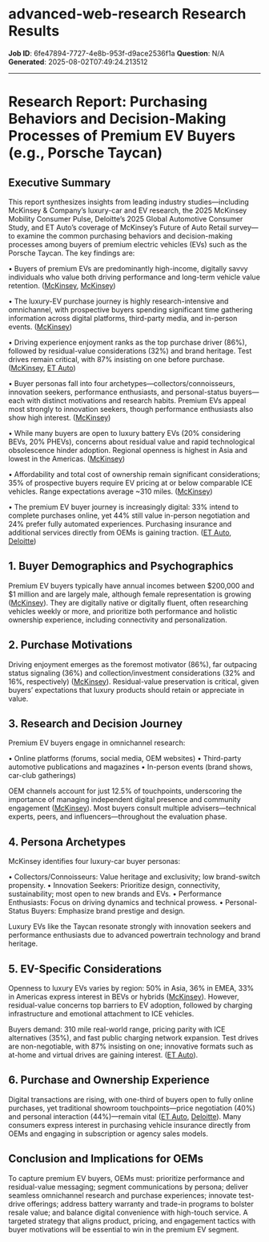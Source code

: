 # advanced-web-research Research Results

**Job ID**: 6fe47894-7727-4e8b-953f-d9ace2536f1a
**Question**: N/A
**Generated**: 2025-08-02T07:49:24.213512

---

# Research Report: Purchasing Behaviors and Decision-Making Processes of Premium EV Buyers (e.g., Porsche Taycan)

## Executive Summary
This report synthesizes insights from leading industry studies—including McKinsey & Company’s luxury-car and EV research, the 2025 McKinsey Mobility Consumer Pulse, Deloitte’s 2025 Global Automotive Consumer Study, and ET Auto’s coverage of McKinsey’s Future of Auto Retail survey—to examine the common purchasing behaviors and decision-making processes among buyers of premium electric vehicles (EVs) such as the Porsche Taycan. The key findings are:

• Buyers of premium EVs are predominantly high-income, digitally savvy individuals who value both driving performance and long-term vehicle value retention. ([McKinsey](https://www.mckinsey.com/industries/automotive-and-assembly/our-insights/shifting-gears-what-buyers-are-saying-about-the-luxury-car-experience), [McKinsey](https://www.mckinsey.com/industries/automotive-and-assembly/our-insights/new-twists-in-the-electric-vehicle-transition-a-consumer-perspective))

• The luxury-EV purchase journey is highly research-intensive and omnichannel, with prospective buyers spending significant time gathering information across digital platforms, third-party media, and in-person events. ([McKinsey](https://www.mckinsey.com/industries/automotive-and-assembly/our-insights/shifting-gears-what-buyers-are-saying-about-the-luxury-car-experience))

• Driving experience enjoyment ranks as the top purchase driver (86%), followed by residual-value considerations (32%) and brand heritage. Test drives remain critical, with 87% insisting on one before purchase. ([McKinsey](https://www.mckinsey.com/industries/automotive-and-assembly/our-insights/shifting-gears-what-buyers-are-saying-about-the-luxury-car-experience), [ET Auto](https://auto.economictimes.indiatimes.com/news/industry/consumer-behaviour-changes-with-auto-electrification-automation-mckinsey-survey/102386008))

• Buyer personas fall into four archetypes—collectors/connoisseurs, innovation seekers, performance enthusiasts, and personal-status buyers—each with distinct motivations and research habits. Premium EVs appeal most strongly to innovation seekers, though performance enthusiasts also show high interest. ([McKinsey](https://www.mckinsey.com/industries/automotive-and-assembly/our-insights/shifting-gears-what-buyers-are-saying-about-the-luxury-car-experience))

• While many buyers are open to luxury battery EVs (20% considering BEVs, 20% PHEVs), concerns about residual value and rapid technological obsolescence hinder adoption. Regional openness is highest in Asia and lowest in the Americas. ([McKinsey](https://www.mckinsey.com/industries/automotive-and-assembly/our-insights/shifting-gears-what-buyers-are-saying-about-the-luxury-car-experience))

• Affordability and total cost of ownership remain significant considerations; 35% of prospective buyers require EV pricing at or below comparable ICE vehicles. Range expectations average ~310 miles. ([McKinsey](https://www.mckinsey.com/features/mckinsey-center-for-future-mobility/our-insights/new-twists-in-the-electric-vehicle-transition-a-consumer-perspective))

• The premium EV buyer journey is increasingly digital: 33% intend to complete purchases online, yet 44% still value in-person negotiation and 24% prefer fully automated experiences. Purchasing insurance and additional services directly from OEMs is gaining traction. ([ET Auto](https://auto.economictimes.indiatimes.com/news/industry/consumer-behaviour-changes-with-auto-electrification-automation-mckinsey-survey/102386008), [Deloitte](https://www2.deloitte.com/us/en/insights/industry/retail-distribution/global-automotive-consumer-study.html))

## 1. Buyer Demographics and Psychographics

Premium EV buyers typically have annual incomes between $200,000 and $1 million and are largely male, although female representation is growing ([McKinsey](https://www.mckinsey.com/industries/automotive-and-assembly/our-insights/shifting-gears-what-buyers-are-saying-about-the-luxury-car-experience)). They are digitally native or digitally fluent, often researching vehicles weekly or more, and prioritize both performance and holistic ownership experience, including connectivity and personalization.

## 2. Purchase Motivations

Driving enjoyment emerges as the foremost motivator (86%), far outpacing status signaling (36%) and collection/investment considerations (32% and 16%, respectively) ([McKinsey](https://www.mckinsey.com/industries/automotive-and-assembly/our-insights/shifting-gears-what-buyers-are-saying-about-the-luxury-car-experience)). Residual-value preservation is critical, given buyers’ expectations that luxury products should retain or appreciate in value.

## 3. Research and Decision Journey

Premium EV buyers engage in omnichannel research:

• Online platforms (forums, social media, OEM websites)
• Third-party automotive publications and magazines
• In-person events (brand shows, car-club gatherings)

OEM channels account for just 12.5% of touchpoints, underscoring the importance of managing independent digital presence and community engagement ([McKinsey](https://www.mckinsey.com/industries/automotive-and-assembly/our-insights/shifting-gears-what-buyers-are-saying-about-the-luxury-car-experience)). Most buyers consult multiple advisers—technical experts, peers, and influencers—throughout the evaluation phase.

## 4. Persona Archetypes

McKinsey identifies four luxury-car buyer personas:

• Collectors/Connoisseurs: Value heritage and exclusivity; low brand-switch propensity.
• Innovation Seekers: Prioritize design, connectivity, sustainability; most open to new brands and EVs.
• Performance Enthusiasts: Focus on driving dynamics and technical prowess.
• Personal-Status Buyers: Emphasize brand prestige and design.

Luxury EVs like the Taycan resonate strongly with innovation seekers and performance enthusiasts due to advanced powertrain technology and brand heritage.

## 5. EV-Specific Considerations

Openness to luxury EVs varies by region: 50% in Asia, 36% in EMEA, 33% in Americas express interest in BEVs or hybrids ([McKinsey](https://www.mckinsey.com/industries/automotive-and-assembly/our-insights/shifting-gears-what-buyers-are-saying-about-the-luxury-car-experience)). However, residual-value concerns top barriers to EV adoption, followed by charging infrastructure and emotional attachment to ICE vehicles.

Buyers demand: 310 mile real-world range, pricing parity with ICE alternatives (35%), and fast public charging network expansion. Test drives are non-negotiable, with 87% insisting on one; innovative formats such as at-home and virtual drives are gaining interest. ([ET Auto](https://auto.economictimes.indiatimes.com/news/industry/consumer-behaviour-changes-with-auto-electrification-automation-mckinsey-survey/102386008)).

## 6. Purchase and Ownership Experience

Digital transactions are rising, with one-third of buyers open to fully online purchases, yet traditional showroom touchpoints—price negotiation (40%) and personal interaction (44%)—remain vital ([ET Auto](https://auto.economictimes.indiatimes.com/news/industry/consumer-behaviour-changes-with-auto-electrification-automation-mckinsey-survey/102386008), [Deloitte](https://www2.deloitte.com/us/en/insights/industry/retail-distribution/global-automotive-consumer-study.html)). Many consumers express interest in purchasing vehicle insurance directly from OEMs and engaging in subscription or agency sales models.

## Conclusion and Implications for OEMs

To capture premium EV buyers, OEMs must: prioritize performance and residual-value messaging; segment communications by persona; deliver seamless omnichannel research and purchase experiences; innovate test-drive offerings; address battery warranty and trade-in programs to bolster resale value; and balance digital convenience with high-touch service. A targeted strategy that aligns product, pricing, and engagement tactics with buyer motivations will be essential to win in the premium EV segment.



